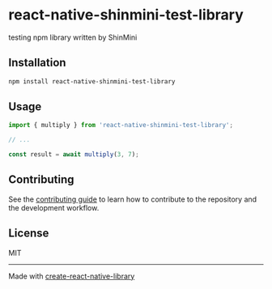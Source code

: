 # react-native-shinmini-test-library

testing npm library written by ShinMini

## Installation

```sh
npm install react-native-shinmini-test-library
```

## Usage


```js
import { multiply } from 'react-native-shinmini-test-library';

// ...

const result = await multiply(3, 7);
```


## Contributing

See the [contributing guide](CONTRIBUTING.md) to learn how to contribute to the repository and the development workflow.

## License

MIT

---

Made with [create-react-native-library](https://github.com/callstack/react-native-builder-bob)
